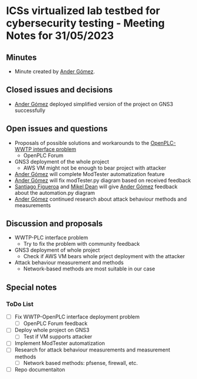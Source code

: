 # ICSs virtualized lab testbed for cybersecurity testing - Meeting Notes for 31/05/2023

## Minutes

- Minute created by [Ander Gómez](https://github.com/gomezander).

## Closed issues and decisions

- [Ander Gómez](https://github.com/gomezander) deployed simplified version of the project on GNS3 successfully

## Open issues and questions

- Proposals of possible solutions and workarounds to the [OpenPLC-WWTP interface problem](https://github.com/sfl0r3nz05/ICSsVirtualForCiberSec/issues/29)
  - OpenPLC Forum
- GNS3 deployment of the whole project
  - AWS VM might not be enough to bear project with attacker
- [Ander Gómez](https://github.com/gomezander) will complete ModTester automatization feature
- [Ander Gómez](https://github.com/gomezander) will fix modTester.py diagram based on received feedback
- [Santiago Figueroa](https://github.com/sfl0r3nz05) and [Mikel Dean](mdeanoses@ceit.es) will give [Ander Gómez](https://github.com/gomezander) feedback about the automation.py diagram
- [Ander Gómez](https://github.com/gomezander) continued research about attack behaviour methods and measurements

## Discussion and proposals

- WWTP-PLC interface problem
  - Try to fix the problem with community feedback
- GNS3 deployment of whole project
  - Check if AWS VM bears whole prject deployment with the attacker
- Attack behaviour measurement and methods
  - Network-based methods are most suitable in our case

## Special notes

### ToDo List

- [ ] Fix WWTP-OpenPLC interface deployment problem
  - [ ] OpenPLC Forum feedback
- [ ] Deploy whole project on GNS3
  - [ ] Test if VM supports attacker
- [ ] Implement ModTester automatization
- [ ] Research for attack behaviour measurements and measurement methods
  - [ ] Network based methods: pfsense, firewall, etc.
- [ ] Repo documentaiton
